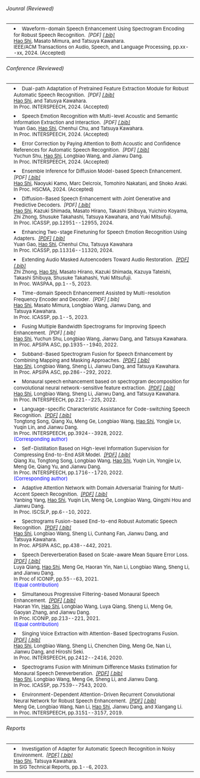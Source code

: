 ###### <i class="fa fa-chevron-right"></i> Jounral (Reviewed)
<table class="table table-hover">
<tr id="tr-shi2024_taslp" >
  <td style="padding-left: 20px;">
    <li>
      <font size=2>
      Waveform-domain Speech Enhancement Using Spectrogram Encoding for Robust Speech Recognition.&nbsp;
      <em><a href='publications/taslp-2024-shi.pdf' target='_blank'  style='text-decoration: none;'>[PDF]</a> </em>
      <em><a href='bib/taslp-2024-shi.txt' target='_blank'>[.bib]</a> </em><br>
      <u>Hao&nbsp;Shi</u>, Masato&nbsp;Mimura, and Tatsuya&nbsp;Kawahara.<br>
      IEEE/ACM Transactions on Audio, Speech, and Language Processing, pp.xx--xx, 2024. (Accepted)<br> 
      </font>
    </li>
  </td>
</tr> 
</table>



###### <i class="fa fa-chevron-right"></i> Conference (Reviewed)

<table class="table table-hover">

<tr id="tr-shi2024_interspeech" >
  <td style="padding-left: 20px;">
    <li>
      <font size=2>
      Dual-path Adaptation of Pretrained Feature Extraction Module for Robust Automatic Speech Recognition.&nbsp;
      <em><a href='publications/interspeech-2024-shi.pdf' target='_blank'  style='text-decoration: none;'>[PDF]</a> </em>
      <em><a href='bib/interspeech-2024-shi.txt' target='_blank'>[.bib]</a> </em><br>
      <u>Hao&nbsp;Shi</u>, and Tatusya&nbsp;Kawahara.<br>
      In Proc. INTERSPEECH, 2024. (Accepted)<br> 
      </font>
    </li>
  </td>
</tr> 
<tr id="tr-gao2024_interspeech" >
  <td style="padding-left: 20px;">
    <li>
      <font size=2>
      Speech Emotion Recognition with Multi-level Acoustic and Semantic Information Extraction and Interaction.&nbsp;
      <em><a href='publications/interspeech-2024-gao.pdf' target='_blank'  style='text-decoration: none;'>[PDF]</a> </em>
      <em><a href='bib/interspeech-2024-gao.txt' target='_blank'>[.bib]</a> </em><br>
      Yuan&nbsp;Gao, <u>Hao&nbsp;Shi</u>, Chenhui&nbsp;Chu, and Tatsuya&nbsp;Kawahara.<br>
      In Proc. INTERSPEECH, 2024. (Accepted)<br> 
      </font>
    </li>
  </td>
</tr> 
<tr id="tr-shu2024_interspeech" >
  <td style="padding-left: 20px;">
    <li>
      <font size=2>
      Error Correction by Paying Attention to Both Acoustic and Confidence References for Automatic Speech Recognition.&nbsp;
      <em><a href='publications/interspeech-2024-shu.pdf' target='_blank'  style='text-decoration: none;'>[PDF]</a> </em>
      <em><a href='bib/interspeech-2024-shu.txt' target='_blank'>[.bib]</a> </em><br>
      Yuchun&nbsp;Shu, <u>Hao&nbsp;Shi</u>, Longbiao&nbsp;Wang, and Jianwu&nbsp;Dang.<br>
      In Proc. INTERSPEECH, 2024. (Accepted)<br> 
      </font>
    </li>
  </td>
</tr> 
<tr id="tr-shi2024_hscma" >
  <td style="padding-left: 20px;">
    <li>
      <font size=2>
      Ensemble Inference for Diffusion Model-based Speech Enhancement.&nbsp;
      <em><a href='publications/hscma-2024-shi.pdf' target='_blank'  style='text-decoration: none;'>[PDF]</a> </em>
      <em><a href='bib/hscma-2024-shi.txt' target='_blank'>[.bib]</a> </em><br>
      <u>Hao&nbsp;Shi</u>, Naoyuki&nbsp;Kamo, Marc&nbsp;Delcroix, Tomohiro&nbsp;Nakatani, and Shoko&nbsp;Araki.<br>
      In Proc. HSCMA, 2024. (Accepted)<br> 
      </font>
    </li>
  </td>
</tr> 
<tr id="tr-shi2024_icassp" >
  <td style="padding-left: 20px;">
    <li>
      <font size=2>
      Diffusion-Based Speech Enhancement with Joint Generative and Predictive Decoders.&nbsp;
      <em><a href='publications/icassp-2024-shi.pdf' target='_blank'  style='text-decoration: none;'>[PDF]</a> </em>
      <em><a href='bib/icassp-2024-shi.txt' target='_blank'>[.bib]</a> </em><br>
      <u>Hao&nbsp;Shi</u>, Kazuki&nbsp;Shimada, Masato&nbsp;Hirano, Takashi&nbsp;Shibuya, Yuichiro&nbsp;Koyama, Zhi&nbsp;Zhong, Shusuke&nbsp;Takahashi, Tatsuya&nbsp;Kawahara, and Yuki&nbsp;Mitsufuji.<br>
      In Proc. ICASSP, pp.12951--12955, 2024.<br> 
      </font>
    </li>
  </td>
</tr>  
<tr id="tr-gao2024_icassp" >
  <td style="padding-left: 20px;">
    <li>
      <font size=2>
      Enhancing Two-stage Finetuning for Speech Emotion Recognition Using Adapters.&nbsp;
      <em><a href='publications/icassp-2024-gao.pdf' target='_blank'>[PDF]</a> </em>
      <em><a href='bib/icassp-2024-gao.txt' target='_blank'>[.bib]</a> </em><br>
      Yuan&nbsp;Gao, <u>Hao&nbsp;Shi</u>,  Chenhui&nbsp;Chu, Tatsuya&nbsp;Kawahara<br>
      In Proc. ICASSP, pp.11316--11320, 2024.<br>
      </font>
    </li>
  </td>
</tr> 


<tr id="tr-zhong2023_waspaa" >
  <td style="padding-left: 20px;">
    <li>
      <font size=2>
      Extending Audio Masked Autoencoders Toward Audio Restoration.&nbsp;
      <em><a href='https://arxiv.org/pdf/2305.06701.pdf' target='_blank'>[PDF]</a> </em>
      <em><a href='bib/waspaa-2023-zhong.txt' target='_blank'>[.bib]</a> </em><br>
      Zhi&nbsp;Zhong, <u>Hao&nbsp;Shi</u>, Masato&nbsp;Hirano, Kazuki&nbsp;Shimada, Kazuya&nbsp;Tateishi, Takashi&nbsp;Shibuya, Shusuke&nbsp;Takahashi, Yuki&nbsp;Mitsufuji.<br>
      In Proc. WASPAA, pp.1--5, 2023.<br>
      </font>
    </li>
  </td>
</tr> 
<tr id="tr-shi_icassp2023" >
  <td style="padding-left: 20px;">
    <li>
      <font size=2>
      Time-domain Speech Enhancement Assisted by Multi-resolution Frequency Encoder and Decoder.&nbsp;
      <em><a href='publications/icassp-2023-shi-tf.pdf' target='_blank'  style='text-decoration: none;'>[PDF]</a> </em>
      <em><a href='bib/icassp-2023-shi-tf.txt' target='_blank'  style='text-decoration: none;'>[.bib]</a> </em><br>
      <u>Hao&nbsp;Shi</u>, Masato&nbsp;Mimura, Longbiao&nbsp;Wang, Jianwu&nbsp;Dang, and Tatsuya&nbsp;Kawahara.<br>
      In Proc. ICASSP, pp.1--5, 2023.<br> 
      </font>
    </li>
  </td>
</tr>  

  
<tr id="tr-shi_resolutions_apsipa" >
  <td style="padding-left: 20px;">
    <li>
      <font size=2>
      Fusing Multiple Bandwidth Spectrograms for Improving Speech Enhancement.&nbsp;
      <em><a href='publications/apsipa-2022-shi-resolutions.pdf' target='_blank'  style='text-decoration: none;'>[PDF]</a> </em>
      <em><a href='bib/apsipa-2022-shi-resolutions.txt' target='_blank'  style='text-decoration: none;'>[.bib]</a> </em><br>
      <u>Hao&nbsp;Shi</u>, Yuchun&nbsp;Shu, Longbiao&nbsp;Wang, Jianwu&nbsp;Dang, and Tatsuya&nbsp;Kawahara.<br>
      In Proc. APSIPA ASC, pp.1935--1940, 2022.<br> 
      </font>
    </li>
  </td>
</tr>  
  
<tr id="tr-shi_subband_apsipa" >
  <td style="padding-left: 20px;">
    <li>
      <font size=2>
      Subband-Based Spectrogram Fusion for Speech Enhancement by Combining Mapping and Masking Approaches.&nbsp;
      <em><a href='publications/apsipa-2022-shi-subband.pdf' target='_blank'>[PDF]</a> </em>
      <em><a href='bib/apsipa-2022-shi-subband.txt' target='_blank'>[.bib]</a> </em><br>
      <u>Hao&nbsp;Shi</u>, Longbiao&nbsp;Wang, Sheng&nbsp;Li, Jianwu&nbsp;Dang, and Tatsuya&nbsp;Kawahara.<br>
      In Proc. APSIPA ASC, pp.286--292, 2022.<br> 
      </font>
    </li>
  </td>
</tr>  
  
<tr id="tr-shi22_interspeech">
  <td style="padding-left: 20px;">
    <li>
      <font size=2>
      Monaural speech enhancement based on spectrogram decomposition for convolutional neural network-sensitive feature extraction.&nbsp;
      <em><a href='publications/interspeech-2022-shi.pdf' target='_blank'>[PDF]</a> </em>
      <em><a href='bib/interspeech-2022-shi.txt' target='_blank'>[.bib]</a> </em><br>
      <u>Hao&nbsp;Shi</u>, Longbiao&nbsp;Wang, Sheng&nbsp;Li, Jianwu&nbsp;Dang, and Tatsuya&nbsp;Kawahara.<br>
      In Proc. INTERSPEECH, pp.221--225, 2022.<br>
      </font>
    </li>
  </td>
</tr>
    
<tr id="tr-song22_interspeech" >
  <td style="padding-left: 20px;">
    <li>
      <font size=2>
      Language-specific Characteristic Assistance for Code-switching Speech Recognition.&nbsp;
      <em><a href='publications/interspeech-2022-song.pdf' target='_blank'>[PDF]</a> </em>
      <em><a href='bib/interspeech-2022-song.txt' target='_blank'>[.bib]</a> </em><br>
      Tongtong&nbsp;Song, Qiang&nbsp;Xu, Meng&nbsp;Ge, Longbiao&nbsp;Wang, <u>Hao&nbsp;Shi</u>, Yongjie&nbsp;Lv, Yuqin&nbsp;Lin, and Jianwu&nbsp;Dang.<br>
      In Proc. INTERSPEECH, pp.3924--3928, 2022.<br> 
      <font color=Blue>(Corresponding author)</font>
      </font>
    </li>
  </td>
</tr>
    
<tr id="tr-xu22_interspeech" >
  <td style="padding-left: 20px;">
    <li>
      <font size=2>
      Self-Distillation Based on High-level Information Supervision for Compressing End-to-End ASR Model.&nbsp;
      <em><a href='publications/interspeech-2022-xu.pdf' target='_blank'>[PDF]</a> </em>
      <em><a href='bib/interspeech-2022-xu.txt' target='_blank'>[.bib]</a> </em><br>
      Qiang&nbsp;Xu, Tongtong&nbsp;Song, Longbiao&nbsp;Wang, <u>Hao&nbsp;Shi</u>, Yuqin&nbsp;Lin, Yongjie&nbsp;Lv, Meng&nbsp;Ge, Qiang&nbsp;Yu, and Jianwu&nbsp;Dang.<br>
      In Proc. INTERSPEECH, pp.1716--1720, 2022.<br> 
      <font color=Blue>(Corresponding author)</font>
      </font>
    </li>
  </td>
</tr>    
<tr id="tr-yang2022_iscslp" >
  <td style="padding-left: 20px;">
    <li>
      <font size=2>
      Adaptive Attention Network with Domain Adversarial Training for Multi-Accent Speech Recognition.&nbsp;
      <em><a href='publications/iscslp-2022-yang.pdf' target='_blank'>[PDF]</a> </em>
      <em><a href='bib/iscslp-2022-yang.txt' target='_blank'>[.bib]</a> </em><br>
      Yanbing&nbsp;Yang, <u>Hao&nbsp;Shi</u>, Yuqin&nbsp;Lin, Meng&nbsp;Ge, Longbiao&nbsp;Wang, Qingzhi&nbsp;Hou and Jianwu&nbsp;Dang.<br>
      In Proc. ISCSLP, pp.6--10, 2022.<br>
      </font>
    </li>
  </td>
</tr>  


<tr id="tr-shi21_apsipa">
  <td style="padding-left: 20px;">
    <li>
      <font size=2>
      Spectrograms Fusion-based End-to-end Robust Automatic Speech Recognition.&nbsp;
      <em><a href='publications/apsipa-2021-shi.pdf' target='_blank'>[PDF]</a></em>
      <em><a href='bib/apsipa-2021-shi.txt' target='_blank'>[.bib]</a></em><br>
      <u>Hao&nbsp;Shi</u>, Longbiao&nbsp;Wang, Sheng&nbsp;Li, Cunhang&nbsp;Fan, Jianwu&nbsp;Dang, and Tatsuya&nbsp;Kawahara.<br>
      In Proc. APSIPA ASC, pp.438--442, 2021.<br>
      </font>
    </li>
  </td>
</tr>

<tr id="tr-qiang21_iconip">
  <td style="padding-left: 20px;">
    <li>
      <font size=2>
      Speech Dereverberation Based on Scale-aware Mean Square Error Loss.&nbsp;
      <em><a href='publications/iconip-2021-qiang.pdf' target='_blank'>[PDF]</a> </em>
      <em><a href='bib/iconip-2021-qiang.txt' target='_blank'>[.bib]</a> </em><br>
      Luya&nbsp;Qiang, <u>Hao&nbsp;Shi</u>, Meng&nbsp;Ge, Haoran&nbsp;Yin, Nan&nbsp;Li, Longbiao&nbsp;Wang, Sheng&nbsp;Li, and Jianwu&nbsp;Dang.<br>
      In Proc of ICONIP, pp.55--63, 2021.<br> 
      <font color=Blue>(Equal contribution)</font>
      </font>
    </li>
  </td>
</tr>

<tr id="tr-yin21_iconip">
  <td style="padding-left: 20px;">
    <li>
      <font size=2>
      Simultaneous Progressive Filtering-based Monaural Speech Enhancement.&nbsp;
      <em><a href='publications/iconip-2021-yin.pdf' target='_blank'>[PDF]</a></em>
      <em><a href='bib/iconip-2021-yin.txt' target='_blank'>[.bib]</a></em>
      <br>
      Haoran&nbsp;Yin, <u>Hao&nbsp;Shi</u>, Longbiao&nbsp;Wang, Luya&nbsp;Qiang, Sheng&nbsp;Li, Meng&nbsp;Ge, Gaoyan&nbsp;Zhang, and Jianwu&nbsp;Dang.<br>
      In Proc. ICONIP, pp.213--221, 2021.<br>
      <font color=Blue>(Equal contribution)</font>
      </font>
    </li>
  </td>
</tr>


<tr id="tr-shi20_interspeech">
  <td style="padding-left: 20px;">
    <li>
      <font size=2>
      Singing Voice Extraction with Attention-Based Spectrograms Fusion.&nbsp;
      <em><a href='publications/interspeech-2020-shi.pdf' target='_blank'>[PDF]</a> </em>
      <em><a href='bib/interspeech-2020-shi.txt' target='_blank'>[.bib]</a> </em><br>
      <u>Hao&nbsp;Shi</u>, Longbiao&nbsp;Wang, Sheng&nbsp;Li, Chenchen&nbsp;Ding, Meng&nbsp;Ge, Nan&nbsp;Li, Jianwu&nbsp;Dang, and Hiroshi&nbsp;Seki.<br>
      In Proc. INTERSPEECH, pp.2412--2416, 2020.<br>
      </font>
    </li>
  </td>
</tr>

<tr id="tr-9054661">
  <td style="padding-left: 20px;">
    <li>
      <font size=2>
      Spectrograms Fusion with Minimum Difference Masks Estimation for Monaural Speech Dereverberation.&nbsp;
      <em><a href='publications/icassp-2020-shi.pdf' target='_blank'>[PDF]</a> </em>
      <em><a href='bib/icassp-2020-shi.txt' target='_blank'>[.bib]</a> </em>
      <br>
      <u>Hao&nbsp;Shi</u>, Longbiao&nbsp;Wang, Meng&nbsp;Ge, Sheng&nbsp;Li, and Jianwu&nbsp;Dang.<br>
      In Proc. ICASSP, pp.7539--7543, 2020.<br>
      </font>
    </li>
  </td>
</tr>


<tr id="tr-ge19_interspeech" >
  <td style="padding-left: 20px;">
    <li>
      <font size=2>
      Environment-Dependent Attention-Driven Recurrent Convolutional Neural Network for Robust Speech Enhancement.&nbsp;
      <em><a href='publications/interspeech-2019-ge.pdf' target='_blank'>[PDF]</a> </em>
      <em><a href='bib/interspeech-2019-ge.txt' target='_blank'>[.bib]</a> </em><br>
      Meng&nbsp;Ge, Longbiao&nbsp;Wang, Nan&nbsp;Li, <u>Hao&nbsp;Shi</u>, Jianwu&nbsp;Dang, and Xiangang&nbsp;Li.<br>
      In Proc. INTERSPEECH, pp.3151--3157, 2019.<br>
      </font>
    </li>
  </td>
</tr>

</table>


###### <i class="fa fa-chevron-right"></i> Reports
<table class="table table-hover">

<tr id="tr-shi2023_report" >
  <td style="padding-left: 20px;">
    <li>
      <font size=2>
      Investigation of Adapter for Automatic Speech Recognition in Noisy Environment.&nbsp;
      <em><a href='https://arxiv.org/pdf/2402.18275.pdf' target='_blank'>[PDF]</a> </em>
      <em><a href='bib/report-2023-shi.txt' target='_blank'>[.bib]</a> </em><br>
      <u>Hao&nbsp;Shi</u>, Tatsuya&nbsp;Kawahara.<br>
      In SIG Technical Reports, pp.1--6, 2023.<br>
      </font>
    </li>
  </td>
</tr>
</table>
